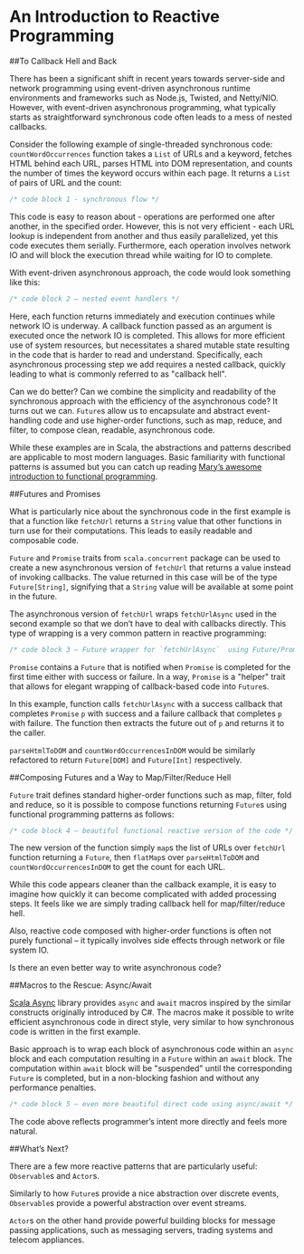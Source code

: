 An Introduction to Reactive Programming=======================================##To Callback Hell and BackThere has been a significant shift in recent years towards server-side andnetwork programming using event-driven asynchronous runtime environments andframeworks such as Node.js, Twisted, and Netty/NIO.  However, with event-drivenasynchronous programming, what typically starts as straightforward synchronouscode often leads to a mess of nested callbacks.Consider the following example of single-threaded synchronous code:`countWordOccurrences` function takes a `List` of URLs and a keyword, fetchesHTML behind each URL, parses HTML into DOM representation, and counts the numberof times the keyword occurs within each page.  It returns a `List` of pairs ofURL and the count:```scala/* code block 1 - synchronous flow */```This code is easy to reason about - operations are performed one after another,in the specified order.  However, this is not very efficient - each URL lookupis independent from another and thus easily parallelized, yet this code executesthem serially.  Furthermore, each operation involves network IO and will blockthe execution thread while waiting for IO to complete.With event-driven asynchronous approach, the code would look something like this:```scala/* code block 2 – nested event handlers */```Here, each function returns immediately and execution continues while network IOis underway.  A callback function passed as an argument is executed once thenetwork IO is completed.  This allows for more efficient use of system resources,but necessitates a shared mutable state resulting in the code that is harder toread and understand.  Specifically, each asynchronous processing step we addrequires a nested callback, quickly leading to what is commonly referred to as"callback hell".Can we do better? Can we combine the simplicity and readability of the synchronousapproach with the efficiency of the asynchronous code? It turns out we can.`Future`s allow us to encapsulate and abstract event-handling code and usehigher-order functions, such as map, reduce, and filter, to compose clean,readable, asynchronous code.While these examples are in Scala, the abstractions and patterns described areapplicable to most modern languages.  Basic familiarity with functional patternsis assumed but you can catch up reading [Mary’s awesome introduction to functionalprogramming](https://codewords.hackerschool.com/issues/one/an-introduction-to-functional-programming).##Futures and PromisesWhat is particularly nice about the synchronous code in the first example is thata function like `fetchUrl` returns a `String` value that other functions inturn use for their computations.  This leads to easily readable and composablecode.`Future` and `Promise` traits from `scala.concurrent` package can be used tocreate a new asynchronous version of `fetchUrl` that returns a value instead ofinvoking callbacks. The value returned in this case will be of the type`Future[String]`, signifying that a `String` value will be available at somepoint in the future.The asynchronous version of `fetchUrl` wraps `fetchUrlAsync` used in the secondexample so that we don’t have to deal with callbacks directly.  This type ofwrapping is a very common pattern in reactive programming:```scala/* code block 3 – Future wrapper for `fetchUrlAsync`  using Future/Promise */````Promise` contains a `Future` that is notified when `Promise` is completed forthe first time either with success or failure.  In a way, `Promise` is a "helper"trait that allows for elegant wrapping of callback-based code into `Future`s.In this example, function calls `fetchUrlAsync` with a success callback thatcompletes `Promise` `p` with success and a failure callback that completes `p`with failure.  The function then extracts the future out of `p` and returns itto the caller.`parseHtmlToDOM` and `countWordOccurrencesInDOM` would be similarly refactoredto return `Future[DOM]` and `Future[Int]` respectively.##Composing Futures and a Way to Map/Filter/Reduce Hell`Future` trait defines standard higher-order functions such as map, filter, foldand reduce, so it is possible to compose functions returning `Future`s usingfunctional programming patterns as follows:```scala/* code block 4 – beautiful functional reactive version of the code */```The new version of the function simply `map`s the list of URLs over `fetchUrl`function returning a `Future`, then `flatMap`s over `parseHtmlToDOM` and`countWordOccurrencesInDOM` to get the count for each URL.While this code appears cleaner than the callback example, it is easy to imaginehow quickly it can become complicated with added processing steps.  It feels likewe are simply trading callback hell for map/filter/reduce hell.Also, reactive code composed with higher-order functions is often not purelyfunctional – it typically involves side effects through network or file system IO.Is there an even better way to write asynchronous code?##Macros to the Rescue: Async/Await[Scala Async](https://github.com/scala/async) library provides `async` and `await`macros inspired by the similar constructs originally introduced by C#. Themacros make it possible to write efficient asynchronous code in direct style,very similar to how synchronous code is written in the first example.Basic approach is to wrap each block of asynchronous code within an `async` blockand each computation resulting in a `Future` within an `await` block.  Thecomputation within `await` block will be "suspended" until the corresponding`Future` is completed, but in a non-blocking fashion and without any performancepenalties.  ```scala/* code block 5 – even more beautiful direct code using async/await */```The code above reflects programmer’s intent more directly and feels more natural.##What’s Next?There are a few more reactive patterns that are particularly useful: `Observable`sand `Actor`s.Similarly to how `Future`s provide a nice abstraction over discrete events,`Observable`s provide a powerful abstraction over event streams.`Actor`s on the other hand provide powerful building blocks for message passingapplications, such as messaging servers, trading systems and telecom appliances.